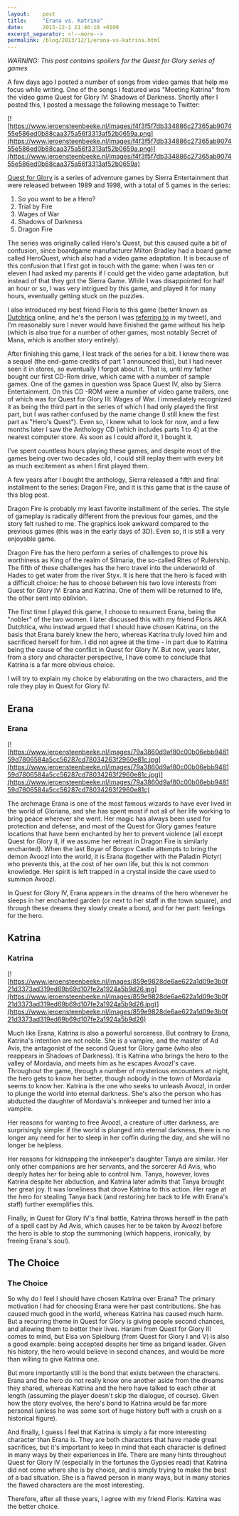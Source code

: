 ```yaml
---
layout:    post
title:     "Erana vs. Katrina"
date:      2013-12-1 21:46:18 +0100
excerpt_separator: <!--more-->
permalink: /blog/2013/12/1/erana-vs-katrina.html
---
```


*WARNING: This post contains spoilers for the Quest for Glory series of games*

A few days ago I posted a number of songs from video games that help me focus while writing. One of the songs I featured was &quot;Meeting Katrina&quot; from the video game Quest for Glory IV: Shadows of Darkness. Shortly after I posted this, I posted a message the following message to Twitter:

<!--more-->
[![https://www.jeroensteenbeeke.nl/images/f4f3f5f7db334886c27365ab907455e586ed0b88caa375a56f3313af52b0659a.png](https://www.jeroensteenbeeke.nl/images/f4f3f5f7db334886c27365ab907455e586ed0b88caa375a56f3313af52b0659a.png)](https://www.jeroensteenbeeke.nl/images/f4f3f5f7db334886c27365ab907455e586ed0b88caa375a56f3313af52b0659a)

[Quest for Glory](http://en.wikipedia.org/wiki/Quest_for_Glory) is a series of adventure games by Sierra Entertainment that were released between 1989 and 1998, with a total of 5 games in the series:
1. So you want to be a Hero?
1. Trial by Fire
1. Wages of War
1. Shadows of Darkness
1. Dragon Fire

The series was originally called Hero's Quest, but this caused quite a bit of confusion, since boardgame manufacturer Milton Bradley had a board game called HeroQuest, which also had a video game adaptation. It is because of this confusion that I first got in touch with the game: when I was ten or eleven I had asked my parents if I could get the video game adaptation, but instead of that they got the Sierra Game. While I was disappointed for half an hour or so, I was very intrigued by this game, and played it for many hours, eventually getting stuck on the puzzles.

I also introduced my best friend Floris to this game (better known as [Dutchtica](http://www.youtube.com/user/Dutchtica) online, and he's the person I was [referring to](https://twitter.com/Dutchtica) in my tweet), and I'm reasonably sure I never would have finished the game without his help (which is also true for a number of other games, most notably Secret of Mana, which is another story entirely).

After finishing this game, I lost track of the series for a bit. I knew there was a sequel (the end-game credits of part 1 announced this), but I had never seen it in stores, so eventually I forgot about it. That is, until my father bought our first CD-Rom drive, which came with a number of sample games. One of the games in question was Space Quest IV, also by Sierra Entertainment. On this CD -ROM were a number of video game trailers, one of which was for Quest for Glory III: Wages of War. I immediately recognized it as being the third part in the series of which I had only played the first part, but I was rather confused by the name change (I still knew the first part as &quot;Hero's Quest&quot;). Even so, I knew what to look for now, and a few months later I saw the Anthology CD (which includes parts 1 to 4) at the nearest computer store. As soon as I could afford it, I bought it.

I've spent countless hours playing these games, and despite most of the games being over two decades old, I could still replay them with every bit as much excitement as when I first played them.

A few years after I bought the anthology, Sierra released a fifth and final installment to the series: Dragon Fire, and it is this game that is the cause of this blog post.

Dragon Fire is probably my least favorite installment of the series. The style of gameplay is radically different from the previous four games, and the story felt rushed to me. The graphics look awkward compared to the previous games (this was in the early days of 3D). Even so, it is still a very enjoyable game.

Dragon Fire has the hero perform a series of challenges to prove his worthiness as King of the realm of Silmaria, the so-called Rites of Rulership. The fifth of these challenges has the hero travel into the underworld of Hades to get water from the river Styx. It is here that the hero is faced with a difficult choice: he has to choose between his two love interests from Quest for Glory IV: Erana and Katrina. One of them will be returned to life, the other sent into oblivion.

The first time I played this game, I choose to resurrect Erana, being the &quot;nobler&quot; of the two women. I later discussed this with my friend Floris AKA Dutchtica, who instead argued that I should have chosen Katrina, on the basis that Erana barely knew the hero, whereas Katrina truly loved him and sacrificed herself for him. I did not agree at the time - in part due to Katrina being the cause of the conflict in Quest for Glory IV. But now, years later, from a story and character perspective, I have come to conclude that Katrina is a far more obvious choice.

I will try to explain my choice by elaborating on the two characters, and the role they play in Quest for Glory IV:

## Erana


### Erana


[![https://www.jeroensteenbeeke.nl/images/79a3860d9af80c00b06ebb948159d7806584a5cc56287cd78034263f2960e81c.jpg](https://www.jeroensteenbeeke.nl/images/79a3860d9af80c00b06ebb948159d7806584a5cc56287cd78034263f2960e81c.jpg)](https://www.jeroensteenbeeke.nl/images/79a3860d9af80c00b06ebb948159d7806584a5cc56287cd78034263f2960e81c)

The archmage Erana is one of the most famous wizards to have ever lived in the world of Gloriana, and she has spent most if not all of her life working to bring peace wherever she went. Her magic has always been used for protection and defense, and most of the Quest for Glory games feature locations that have been enchanted by her to prevent violence (all except Quest for Glory II, if we assume her retreat in Dragon Fire is similarly enchanted). When the last Boyar of Borgov Castle attempts to bring the demon Avoozl into the world, it is Erana (together with the Paladin Piotyr) who prevents this, at the cost of her own life, but this is not common knowledge. Her spirit is left trapped in a crystal inside the cave used to summon Avoozl.

In Quest for Glory IV, Erana appears in the dreams of the hero whenever he sleeps in her enchanted garden (or next to her staff in the town square), and through these dreams they slowly create a bond, and for her part: feelings for the hero.

## Katrina


### Katrina


[![https://www.jeroensteenbeeke.nl/images/859e9828de6ae622a1d09e3b0f21d3373ad319ed69b69d107fe2a1924a5b9d26.jpg](https://www.jeroensteenbeeke.nl/images/859e9828de6ae622a1d09e3b0f21d3373ad319ed69b69d107fe2a1924a5b9d26.jpg)](https://www.jeroensteenbeeke.nl/images/859e9828de6ae622a1d09e3b0f21d3373ad319ed69b69d107fe2a1924a5b9d26)

Much like Erana, Katrina is also a powerful sorceress. But contrary to Erana, Katrina's intention are not noble. She is a vampire, and the master of Ad Avis, the antagonist of the second Quest for Glory game (who also reappears in Shadows of Darkness). It is Katrina who brings the hero to the valley of Mordavia, and meets him as he escapes Avoozl's cave. Throughout the game, through a number of mysterious encounters at night, the hero gets to know her better, though nobody in the town of Mordavia seems to know her. Katrina is the one who seeks to unleash Avoozl, in order to plunge the world into eternal darkness. She's also the person who has abducted the daughter of Mordavia's innkeeper and turned her into a vampire.

Her reasons for wanting to free Avoozl, a creature of utter darkness, are surprisingly simple: if the world is plunged into eternal darkness, there is no longer any need for her to sleep in her coffin during the day, and she will no longer be helpless.

Her reasons for kidnapping the innkeeper's daughter Tanya are similar. Her only other companions are her servants, and the sorcerer Ad Avis, who deeply hates her for being able to control him. Tanya, however, loves Katrina despite her abduction, and Katrina later admits that Tanya brought her great joy. It was loneliness that drove Katrina to this action. Her rage at the hero for stealing Tanya back (and restoring her back to life with Erana's staff) further exemplifies this.

Finally, in Quest for Glory IV's final battle, Katrina throws herself in the path of a spell cast by Ad Avis, which causes her to be taken by Avoozl before the hero is able to stop the summoning (which happens, ironically, by freeing Erana's soul).

## The Choice


### The Choice


So why do I feel I should have chosen Katrina over Erana? The primary motivation I had for choosing Erana were her past contributions. She has caused much good in the world, whereas Katrina has caused much harm. But a recurring theme in Quest for Glory is giving people second chances, and allowing them to better their lives. Harami from Quest for Glory III comes to mind, but Elsa von Spielburg (from Quest for Glory I and V) is also a good example: being accepted despite her time as brigand leader. Given his history, the hero would believe in second chances, and would be more than willing to give Katrina one.

But more importantly still is the bond that exists between the characters. Erana and the hero do not really know one another aside from the dreams they shared, whereas Katrina and the hero have talked to each other at length (assuming the player doesn't skip the dialogue, of course). Given how the story evolves, the hero's bond to Katrina would be far more personal (unless he was some sort of huge history buff with a crush on a historical figure).

And finally, I guess I feel that Katrina is simply a far more interesting character than Erana is. They are both characters that have made great sacrifices, but it's important to keep in mind that each character is defined in many ways by their experiences in life. There are many hints throughout Quest for Glory IV (especially in the fortunes the Gypsies read) that Katrina did not come where she is by choice, and is simply trying to make the best of a bad situation. She is a flawed person in many ways, but in many stories the flawed characters are the most interesting.

Therefore, after all these years, I agree with my friend Floris: Katrina was the better choice.